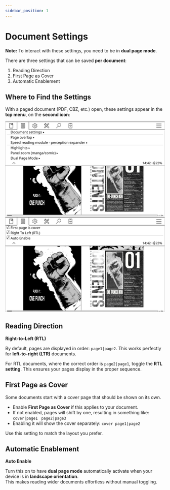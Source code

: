 ```yaml
---
sidebar_position: 1
---
```


# Document Settings

**Note:** To interact with these settings, you need to be in **dual page mode**.

There are three settings that can be saved **per document**:

1. Reading Direction
2. First Page as Cover
3. Automatic Enablement

## Where to Find the Settings

With a paged document (PDF, CBZ, etc.) open, these settings appear in the **top menu**, on the **second icon**:

![](./img/top-menu-1.png)  
![](./img/top-menu-2.png)

## Reading Direction

**Right-to-Left (RTL)**

By default, pages are displayed in order: `page1|page2`. This works perfectly for **left-to-right (LTR)** documents.

For RTL documents, where the correct order is `page2|page1`, toggle the **RTL setting**. This ensures your pages display in the proper sequence.

## First Page as Cover

Some documents start with a cover page that should be shown on its own.

- Enable **First Page as Cover** if this applies to your document.
- If not enabled, pages will shift by one, resulting in something like:
`cover|page1` ` page2|page3`
- Enabling it will show the cover separately:
`cover page1|page2`

Use this setting to match the layout you prefer.

## Automatic Enablement

**Auto Enable**

Turn this on to have **dual page mode** automatically activate when your device is in **landscape orientation**.  
This makes reading wider documents effortless without manual toggling.

